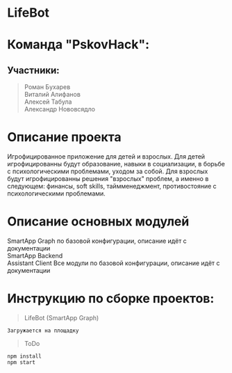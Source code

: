 # LifeBot

# Команда "PskovHack":
## Участники:
> Роман Бухарев   
> Виталий Алифанов     
> Алексей Табула    
> Александр Нововсядло

# Описание проекта
Игрофицированное приложение для детей и взрослых. Для детей игрофицированны будут образование, навыки в социализации, в борьбе с психологическими проблемами, уходом за собой. Для взрослых будут игрофицированны решения "взрослых" проблем, а именно в следующем: финансы, soft skills, таймменеджмент, противостояние с психологическими проблемами.

# Описание основных модулей
SmartApp Graph по базовой конфигурации, описание идёт с документации    
SmartApp Backend    
Assistant Client
Все модули по базовой конфигурации, описание идёт с документации


# Инструкцию по сборке проектов:
> LifeBot (SmartApp Graph)    
```
Загружается на площадку
```
>ToDo   
```
npm install
npm start
```

